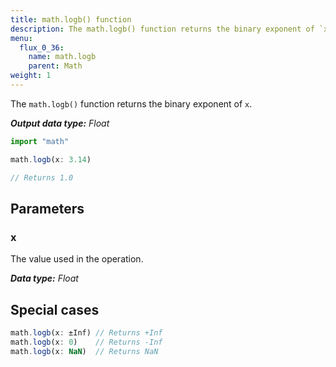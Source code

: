 ```yaml
---
title: math.logb() function
description: The math.logb() function returns the binary exponent of `x`.
menu:
  flux_0_36:
    name: math.logb
    parent: Math
weight: 1
---
```


The `math.logb()` function returns the binary exponent of `x`.

_**Output data type:** Float_

```js
import "math"

math.logb(x: 3.14)

// Returns 1.0
```

## Parameters

### x
The value used in the operation.

_**Data type:** Float_

## Special cases
```js
math.logb(x: ±Inf) // Returns +Inf
math.logb(x: 0)    // Returns -Inf
math.logb(x: NaN)  // Returns NaN
```
